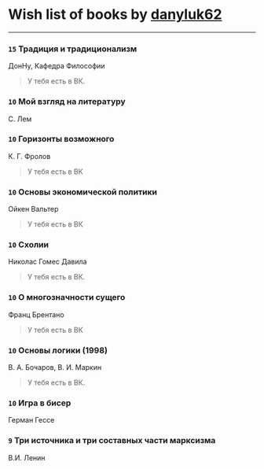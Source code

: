 # Wish list of books by [danyluk62](http://vk.com/id374149854)
---

### `15` Традиция и традиционализм
ДонНу, Кафедра Философии
> У тебя есть в ВК.

### `10` Мой взгляд на литературу
С. Лем

### `10` Горизонты возможного
К. Г. Фролов
> У тебя есть в ВК

### `10` Основы экономической политики
Ойкен Вальтер
> У тебя есть в ВК

### `10` Схолии
Николас Гомес Давила
> У тебя есть в ВК.

### `10` О многозначности сущего
Франц Брентано
> У тебя есть в ВК

### `10` Основы логики (1998)
В. А. Бочаров, В. И. Маркин
> У тебя есть в ВК.

### `10` Игра в бисер
Герман Гессе

### `9` Три источника и три составных части марксизма
В.И. Ленин

